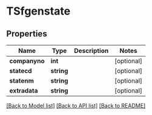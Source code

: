 # TSfgenstate

## Properties
Name | Type | Description | Notes
------------ | ------------- | ------------- | -------------
**companyno** | **int** |  | [optional] 
**statecd** | **string** |  | [optional] 
**statenm** | **string** |  | [optional] 
**extradata** | **string** |  | [optional] 

[[Back to Model list]](../README.md#documentation-for-models) [[Back to API list]](../README.md#documentation-for-api-endpoints) [[Back to README]](../README.md)


